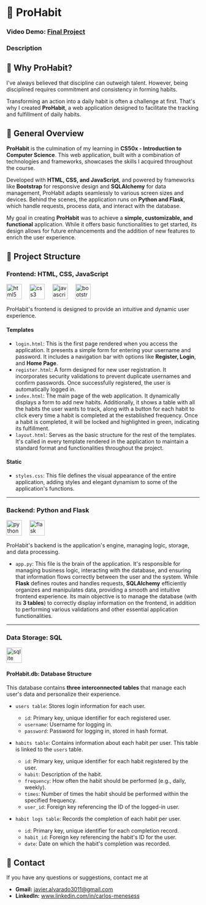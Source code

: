 # :rocket: ProHabit
### Video Demo: [Final Project](URL)
### Description

## :thought_balloon: Why ProHabit?
I've always believed that discipline can outweigh talent. However, being disciplined requires commitment and consistency in forming habits.

Transforming an action into a daily habit is often a challenge at first. That's why I created **ProHabit**, a web application designed to facilitate the tracking and fulfillment of daily habits.

## :ledger: General Overview
**ProHabit** is the culmination of my learning in **CS50x - Introduction to Computer Science**. This web application, built with a combination of technologies and frameworks, showcases the skills I acquired throughout the course.

Developed with **HTML, CSS, and JavaScript**, and powered by frameworks like **Bootstrap** for responsive design and **SQLAlchemy** for data management, ProHabit adapts seamlessly to various screen sizes and devices. Behind the scenes, the application runs on **Python and Flask**, which handle requests, process data, and interact with the database.

My goal in creating **ProHabit** was to achieve a **simple, customizable, and functional** application. While it offers basic functionalities to get started, its design allows for future enhancements and the addition of new features to enrich the user experience.

## :open_file_folder: Project Structure

### Frontend: HTML, CSS, JavaScript
<div align="left">
  <img src="https://cdn.jsdelivr.net/gh/devicons/devicon/icons/html5/html5-original.svg" height="40" alt="html5 logo"  />
  <img width="12" />
  <img src="https://cdn.jsdelivr.net/gh/devicons/devicon/icons/css3/css3-original.svg" height="40" alt="css3 logo"  />
  <img width="12" />
  <img src="https://cdn.jsdelivr.net/gh/devicons/devicon/icons/javascript/javascript-original.svg" height="40" alt="javascript logo"  />
  <img width="12" />
  <img src="https://cdn.jsdelivr.net/gh/devicons/devicon/icons/bootstrap/bootstrap-original.svg" height="40" alt="bootstrap logo"  />
  <img width="12" />
</div>

ProHabit's frontend is designed to provide an intuitive and dynamic user experience.

#### Templates
- `login.html`: This is the first page rendered when you access the application. It presents a simple form for entering your username and password. It includes a navigation bar with options like **Register, Login**, and **Home Page**.
- `register.html`: A form designed for new user registration. It incorporates security validations to prevent duplicate usernames and confirm passwords. Once successfully registered, the user is automatically logged in.
- `index.html`: The main page of the web application. It dynamically displays a form to add new habits. Additionally, it shows a table with all the habits the user wants to track, along with a button for each habit to click every time a habit is completed at the established frequency. Once a habit is completed, it will be locked and highlighted in green, indicating its fulfillment.
- `layout.html`: Serves as the basic structure for the rest of the templates. It's called in every template rendered in the application to maintain a standard format and functionalities throughout the project.

#### Static
- `styles.css`: This file defines the visual appearance of the entire application, adding styles and elegant dynamism to some of the application's functions.

---

### Backend: Python and Flask
<div align="left">
  <img src="https://cdn.jsdelivr.net/gh/devicons/devicon/icons/python/python-original.svg" height="40" alt="python logo"  />
  <img width="12" />
  <img src="https://cdn.jsdelivr.net/gh/devicons/devicon/icons/flask/flask-original.svg" height="40" alt="flask logo"  />
  <img width="12" />
</div>

ProHabit's backend is the application's engine, managing logic, storage, and data processing.

- `app.py`: This file is the brain of the application. It's responsible for managing business logic, interacting with the database, and ensuring that information flows correctly between the user and the system. While **Flask** defines routes and handles requests, **SQLAlchemy** efficiently organizes and manipulates data, providing a smooth and intuitive frontend experience. Its main objective is to manage the database (with its **3 tables**) to correctly display information on the frontend, in addition to performing various validations and other essential application functionalities.

---

### Data Storage: SQL
  <img src="https://cdn.jsdelivr.net/gh/devicons/devicon/icons/sqlite/sqlite-original.svg" height="40" alt="sqlite logo"  />

#### **ProHabit.db**: Database Structure
This database contains **three interconnected tables** that manage each user's data and personalize their experience.

- `users table`: Stores login information for each user.
  - `id`: Primary key, unique identifier for each registered user.
  - `username`: Username for logging in.
  - `password`: Password for logging in, stored in hash format.

- `habits table`: Contains information about each habit per user. This table is linked to the `users` table.
  - `id`: Primary key, unique identifier for each habit registered by the user.
  - `habit`: Description of the habit.
  - `frequency`: How often the habit should be performed (e.g., daily, weekly).
  - `times`: Number of times the habit should be performed within the specified frequency.
  - `user_id`: Foreign key referencing the ID of the logged-in user.

- `habit logs table`: Records the completion of each habit per user.
  - `id`: Primary key, unique identifier for each completion record.
  - `habit_id`: Foreign key referencing the habit's ID for the user.
  - `date`: Date on which the habit's completion was recorded.

## :iphone: Contact
If you have any questions or suggestions, contact me at

- **Gmail:** javier.alvarado3011@gmail.com
- **LinkedIn:** www.linkedin.com/in/carlos-menesess
